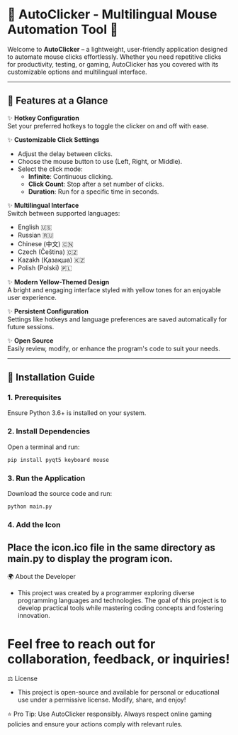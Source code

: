 # 🌟 AutoClicker - Multilingual Mouse Automation Tool 🌟

Welcome to **AutoClicker** – a lightweight, user-friendly application designed to automate mouse clicks effortlessly. Whether you need repetitive clicks for productivity, testing, or gaming, AutoClicker has you covered with its customizable options and multilingual interface.

---

## 🎯 Features at a Glance

✨ **Hotkey Configuration**  
Set your preferred hotkeys to toggle the clicker on and off with ease.

✨ **Customizable Click Settings**  
- Adjust the delay between clicks.  
- Choose the mouse button to use (Left, Right, or Middle).  
- Select the click mode:  
  - **Infinite**: Continuous clicking.  
  - **Click Count**: Stop after a set number of clicks.  
  - **Duration**: Run for a specific time in seconds.

✨ **Multilingual Interface**  
Switch between supported languages:  
- English 🇺🇸  
- Russian 🇷🇺  
- Chinese (中文) 🇨🇳  
- Czech (Čeština) 🇨🇿  
- Kazakh (Қазақша) 🇰🇿  
- Polish (Polski) 🇵🇱

✨ **Modern Yellow-Themed Design**  
A bright and engaging interface styled with yellow tones for an enjoyable user experience.

✨ **Persistent Configuration**  
Settings like hotkeys and language preferences are saved automatically for future sessions.

✨ **Open Source**  
Easily review, modify, or enhance the program's code to suit your needs.

---

## 🚀 Installation Guide

### 1. Prerequisites  
Ensure Python 3.6+ is installed on your system.

### 2. Install Dependencies  
Open a terminal and run:  
```bash
pip install pyqt5 keyboard mouse
```
### 3. Run the Application

Download the source code and run:

```bash
python main.py
```

### 4. Add the Icon
## Place the icon.ico file in the same directory as main.py to display the program icon.

🌍 About the Developer
- This project was created by a programmer exploring diverse programming languages and technologies. The goal of this project is to develop practical tools while mastering coding concepts and fostering innovation.

# Feel free to reach out for collaboration, feedback, or inquiries!

⚖️ License
- This project is open-source and available for personal or educational use under a permissive license. Modify, share, and enjoy!

⭐ Pro Tip: Use AutoClicker responsibly. Always respect online gaming policies and ensure your actions comply with relevant rules.
